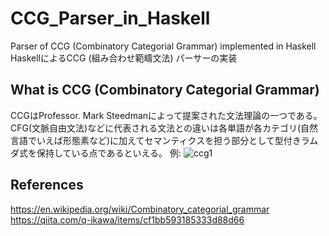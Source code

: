 # CCG_Parser_in_Haskell
Parser of CCG (Combinatory Categorial Grammar) implemented in Haskell  
HaskellによるCCG (組み合わせ範疇文法) パーサーの実装

## What is CCG (Combinatory Categorial Grammar)
CCGはProfessor. Mark Steedmanによって提案された文法理論の一つである。CFG(文脈自由文法)などに代表される文法との違いは各単語が各カテゴリ(自然言語でいえば形態素など)に加えてセマンティクスを担う部分として型付きラムダ式を保持している点であるといえる。
例:
![ccg1](https://user-images.githubusercontent.com/44910734/141712546-0dacaff3-e69d-4168-a081-b189a9fb7df9.JPG)


## References
https://en.wikipedia.org/wiki/Combinatory_categorial_grammar
https://qiita.com/q-ikawa/items/cf1bb593185333d88d66